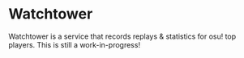 # Watchtower

Watchtower is a service that records replays & statistics for osu! top players. This is still a work-in-progress!